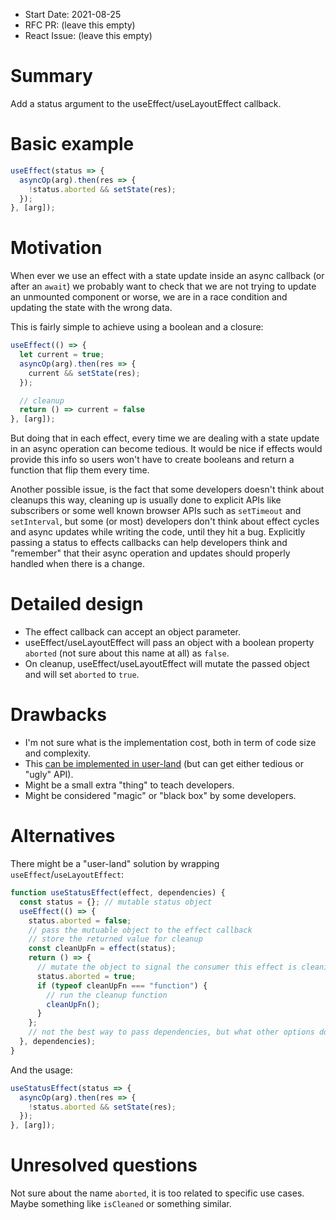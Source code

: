 - Start Date: 2021-08-25
- RFC PR: (leave this empty)
- React Issue: (leave this empty)

# Summary

Add a status argument to the useEffect/useLayoutEffect callback.

# Basic example

```js
useEffect(status => {
  asyncOp(arg).then(res => {
    !status.aborted && setState(res);
  });
}, [arg]);
```

# Motivation

When ever we use an effect with a state update inside an async callback (or after an `await`) we probably want to check that we are not trying to update an unmounted component or worse, we are in a race condition and updating the state with the wrong data.

This is fairly simple to achieve using a boolean and a closure:

```js
useEffect(() => {
  let current = true;
  asyncOp(arg).then(res => {
    current && setState(res);
  });

  // cleanup
  return () => current = false
}, [arg]);
```

But doing that in each effect, every time we are dealing with a state update in an async operation can become tedious.
It would be nice if effects would provide this info so users won't have to create booleans and return a function that flip them every time.

Another possible issue, is the fact that some developers doesn't think about cleanups this way, cleaning up is usually done to explicit APIs like subscribers or some well known browser APIs such as `setTimeout` and `setInterval`, but some (or most) developers don't think about effect cycles and async updates while writing the code, until they hit a bug. Explicitly passing a status to effects callbacks can help developers think and "remember" that their async operation and updates should properly handled when there is a change.

# Detailed design

- The effect callback can accept an object parameter.
- useEffect/useLayoutEffect will pass an object with a boolean property `aborted` (not sure about this name at all) as `false`.
- On cleanup, useEffect/useLayoutEffect will mutate the passed object and will set `aborted` to `true`.

# Drawbacks

- I'm not sure what is the implementation cost, both in term of code size and complexity.
- This [can be implemented in user-land](#Alternatives) (but can get either tedious or "ugly" API).
- Might be a small extra "thing" to teach developers.
- Might be considered "magic" or "black box" by some developers.

# Alternatives

There might be a "user-land" solution by wrapping `useEffect`/`useLayoutEffect`:

```js
function useStatusEffect(effect, dependencies) {
  const status = {}; // mutable status object
  useEffect(() => {
    status.aborted = false;
    // pass the mutuable object to the effect callback
    // store the returned value for cleanup
    const cleanUpFn = effect(status);
    return () => {
      // mutate the object to signal the consumer this effect is cleaning up
      status.aborted = true;
      if (typeof cleanUpFn === "function") {
        // run the cleanup function
        cleanUpFn();
      }
    };
    // not the best way to pass dependencies, but what other options do we have
  }, dependencies);
}
```

And the usage:

```js
useStatusEffect(status => {
  asyncOp(arg).then(res => {
    !status.aborted && setState(res);
  });
}, [arg]);
```

# Unresolved questions

Not sure about the name `aborted`, it is too related to specific use cases. Maybe something like `isCleaned` or something similar.